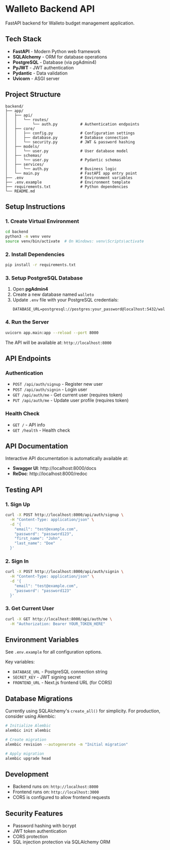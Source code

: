 # Walleto Backend API

FastAPI backend for Walleto budget management application.

## Tech Stack

- **FastAPI** - Modern Python web framework
- **SQLAlchemy** - ORM for database operations
- **PostgreSQL** - Database (via pgAdmin4)
- **PyJWT** - JWT authentication
- **Pydantic** - Data validation
- **Uvicorn** - ASGI server

## Project Structure

```
backend/
├── app/
│   ├── api/
│   │   └── routes/
│   │       └── auth.py          # Authentication endpoints
│   ├── core/
│   │   ├── config.py            # Configuration settings
│   │   ├── database.py          # Database connection
│   │   └── security.py          # JWT & password hashing
│   ├── models/
│   │   └── user.py              # User database model
│   ├── schemas/
│   │   └── user.py              # Pydantic schemas
│   ├── services/
│   │   └── auth.py              # Business logic
│   └── main.py                  # FastAPI app entry point
├── .env                         # Environment variables
├── .env.example                 # Environment template
├── requirements.txt             # Python dependencies
└── README.md
```

## Setup Instructions

### 1. Create Virtual Environment

```bash
cd backend
python3 -m venv venv
source venv/bin/activate  # On Windows: venv\Scripts\activate
```

### 2. Install Dependencies

```bash
pip install -r requirements.txt
```

### 3. Setup PostgreSQL Database

1. Open **pgAdmin4**
2. Create a new database named `walleto`
3. Update `.env` file with your PostgreSQL credentials:
   ```
   DATABASE_URL=postgresql://postgres:your_password@localhost:5432/walleto
   ```

### 4. Run the Server

```bash
uvicorn app.main:app --reload --port 8000
```

The API will be available at: `http://localhost:8000`

## API Endpoints

### Authentication

- `POST /api/auth/signup` - Register new user
- `POST /api/auth/signin` - Login user
- `GET /api/auth/me` - Get current user (requires token)
- `PUT /api/auth/me` - Update user profile (requires token)

### Health Check

- `GET /` - API info
- `GET /health` - Health check

## API Documentation

Interactive API documentation is automatically available at:

- **Swagger UI**: http://localhost:8000/docs
- **ReDoc**: http://localhost:8000/redoc

## Testing API

### 1. Sign Up
```bash
curl -X POST http://localhost:8000/api/auth/signup \
  -H "Content-Type: application/json" \
  -d '{
    "email": "test@example.com",
    "password": "password123",
    "first_name": "John",
    "last_name": "Doe"
  }'
```

### 2. Sign In
```bash
curl -X POST http://localhost:8000/api/auth/signin \
  -H "Content-Type: application/json" \
  -d '{
    "email": "test@example.com",
    "password": "password123"
  }'
```

### 3. Get Current User
```bash
curl -X GET http://localhost:8000/api/auth/me \
  -H "Authorization: Bearer YOUR_TOKEN_HERE"
```

## Environment Variables

See `.env.example` for all configuration options.

Key variables:
- `DATABASE_URL` - PostgreSQL connection string
- `SECRET_KEY` - JWT signing secret
- `FRONTEND_URL` - Next.js frontend URL (for CORS)

## Database Migrations

Currently using SQLAlchemy's `create_all()` for simplicity. For production, consider using Alembic:

```bash
# Initialize Alembic
alembic init alembic

# Create migration
alembic revision --autogenerate -m "Initial migration"

# Apply migration
alembic upgrade head
```

## Development

- Backend runs on: `http://localhost:8000`
- Frontend runs on: `http://localhost:3000`
- CORS is configured to allow frontend requests

## Security Features

- Password hashing with bcrypt
- JWT token authentication
- CORS protection
- SQL injection protection via SQLAlchemy ORM
